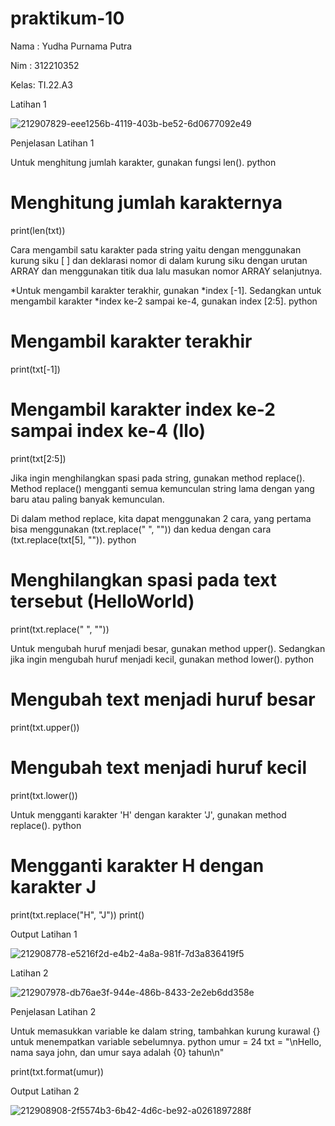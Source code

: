 # praktikum-10

Nama : Yudha Purnama Putra 

Nim : 312210352

Kelas: TI.22.A3

Latihan 1

![212907829-eee1256b-4119-403b-be52-6d0677092e49](https://user-images.githubusercontent.com/115516653/213088754-94b26e14-6cfe-4e4c-8904-8f4eaa4deca1.png)


Penjelasan Latihan 1

  Untuk menghitung jumlah karakter, gunakan fungsi len(). python

# Menghitung jumlah karakternya

print(len(txt))

  Cara mengambil satu karakter pada string yaitu dengan menggunakan kurung siku [ ] dan deklarasi nomor di dalam kurung siku dengan urutan ARRAY dan menggunakan titik dua lalu masukan nomor ARRAY selanjutnya.

*Untuk mengambil karakter terakhir, gunakan *index [-1]. Sedangkan untuk mengambil karakter *index ke-2 sampai ke-4, gunakan index [2:5]. python

# Mengambil karakter terakhir

print(txt[-1])


# Mengambil karakter index ke-2 sampai index ke-4 (llo)

print(txt[2:5])

  Jika ingin menghilangkan spasi pada string, gunakan method replace(). Method replace() mengganti semua kemunculan string lama dengan yang baru atau paling banyak kemunculan.

  Di dalam method replace, kita dapat menggunakan 2 cara, yang pertama bisa menggunakan (txt.replace(" ", "")) dan kedua dengan cara (txt.replace(txt[5], "")). python

# Menghilangkan spasi pada text tersebut (HelloWorld)

print(txt.replace(" ", ""))

  Untuk mengubah huruf menjadi besar, gunakan method upper(). Sedangkan jika ingin mengubah huruf menjadi kecil, gunakan method lower(). python

# Mengubah text menjadi huruf besar

print(txt.upper())

# Mengubah text menjadi huruf kecil

print(txt.lower())

  Untuk mengganti karakter 'H' dengan karakter 'J', gunakan method replace(). python

# Mengganti karakter H dengan karakter J

print(txt.replace("H", "J")) print()

Output Latihan 1

![212908778-e5216f2d-e4b2-4a8a-981f-7d3a836419f5](https://user-images.githubusercontent.com/115516653/213090212-7bccda86-2eab-49e8-8594-5dd63e6ce105.png)

Latihan 2

![212907978-db76ae3f-944e-486b-8433-2e2eb6dd358e](https://user-images.githubusercontent.com/115516653/213090393-4d3ac393-0380-4fac-b572-ed559ba97dab.png)

Penjelasan Latihan 2

Untuk memasukkan variable ke dalam string, tambahkan kurung kurawal {} untuk menempatkan variable sebelumnya. python umur = 24 txt = "\nHello, nama saya john, dan umur saya adalah {0} tahun\n"

print(txt.format(umur))

Output Latihan 2

![212908908-2f5574b3-6b42-4d6c-be92-a0261897288f](https://user-images.githubusercontent.com/115516653/213091121-ca445495-c194-446b-a48c-6416a0ee85d7.png)
